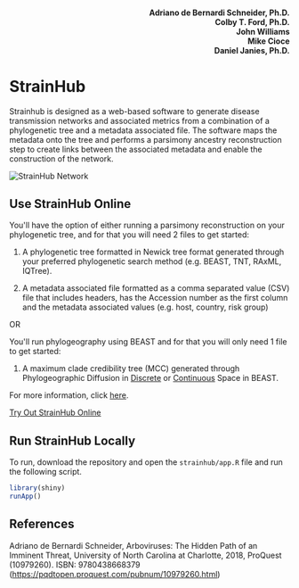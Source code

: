 
<h4 align = "right">Adriano de Bernardi Schneider, Ph.D.<br> Colby T. Ford, Ph.D.<br>John Williams<br> Mike Cioce<br>Daniel Janies, Ph.D.</h3>

# StrainHub
Strainhub is designed as a web-based software to generate disease transmission networks and associated metrics from a combination of a phylogenetic tree and a metadata associated file. The software maps the metadata onto the tree and performs a parsimony ancestry reconstruction step to create links between the associated metadata and enable the construction of the network.

![StrainHub Network](https://github.com/abschneider/StrainHub/blob/master/host_network_example.png "Sample Host Transmission Network")


## Use StrainHub Online

You'll have the option of either running a parsimony reconstruction on your phylogenetic tree, and for that you will need 2 files to get started:

1) A phylogenetic tree formatted in Newick tree format generated through your preferred phylogenetic search method (e.g. BEAST, TNT, RAxML, IQTree).

2) A metadata associated file formatted as a comma separated value (CSV) file that includes headers, has the Accession number as the first column and the metadata associated values (e.g. host, country, risk group)

OR

You'll run phylogeography using BEAST and for that you will only need 1 file to get started:

1) A maximum clade credibility tree (MCC) generated through Phylogeographic Diffusion in [Discrete](http://beast.community/workshop_discrete_diffusion) or [Continuous](http://beast.community/workshop_continuous_diffusion) Space in BEAST.

For more information, click [here](ABOUT.md).

[Try Out StrainHub Online](https://strainhub.io)

## Run StrainHub Locally
To run, download the repository and open the `strainhub/app.R` file and run the following script.
```r
library(shiny)
runApp()
```

## References

Adriano de Bernardi Schneider, Arboviruses: The Hidden Path of an Imminent Threat, University of North Carolina at Charlotte, 2018, ProQuest (10979260). ISBN: 9780438668379 (https://pqdtopen.proquest.com/pubnum/10979260.html)
